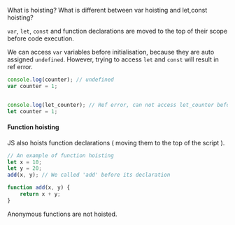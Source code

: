 What is hoisting?
What is different between var hoisting and let,const hoisting?

`var`, `let`, `const` and function declarations are moved to the top of their scope before code execution.

We can access `var` variables before initialisation, because they are auto assigned `undefined`.
However, trying to access `let` and `const` will result in ref error.

```ts
console.log(counter); // undefined
var counter = 1;


console.log(let_counter); // Ref error, can not access let_counter before initialisation
let counter = 1;
```


#### Function hoisting
JS also hoists function declarations ( moving them to the top of the script ).

```ts
// An example of function hoisting
let x = 10;
let y = 20;
add(x, y); // We called 'add' before its declaration

function add(x, y) {
	return x + y;
}
```

Anonymous functions are not hoisted.



